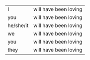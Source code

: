 |   |   |
|---|---|
|I|will have been loving|
|you|will have been loving|
|he/she/it|will have been loving|
|we|will have been loving|
|you|will have been loving|
|they|will have been loving|